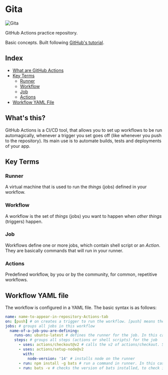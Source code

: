# Gita
![Gita](https://user-images.githubusercontent.com/80982137/155199653-32391000-56e1-4c2f-90a5-ff9afc9ec558.jpg)

GitHub Actions practice repository.

Basic concepts. Built following [GitHub's tutorial](https://docs.github.com/en/actions/learn-github-actions/understanding-github-actions).

## Index

* [What are GitHub Actions](#whats-this)
* [Key Terms](#key-terms)
  * [Runner](#runner)
  * [Workflow](#workflow)
  * [Job](#job)
  * [Actions](#actions)
* [Workflow YAML File](#workflow-yaml-file)

## What's this?

GitHub Actions is a CI/CD tool, that allows you to set up workflows to be run automagically, whenever a trigger you set goes off (like whenever you push to the repository). Its main use is to automate builds, tests and deployments of your app.

## Key Terms

### Runner

A virtual machine that is used to run the *things* (jobs) defined in your workflow.

### Workflow

A workflow is the set of *things* (jobs) you want to happen when *other things* (triggers) happen.

### Job

Workflows define one or more jobs, which contain shell script or an *Action*. They are basically commands that will run in your runner.

### Actions

Predefined workflow, by you or by the community, for common, repetitive workflows.

## Workflow YAML file

The workflow is configured in a YAML file. The basic syntax is as follows:

```yaml
name: name-to-appear-in-repository-Actions-tab
on: [push] # on creates a trigger to run the workflow. [push] means the action should run on every push to every branch
jobs: # groups all jobs in this workflow
  name-of-a-job-you-are-defining:
    runs-on: ubuntu-latest # defines the runner for the job. In this case, ubuntu
    steps: # groups all steps (actions or shell scripts) for the job
      - uses: actions/checkout@v2 # calls the v2 of actions/checkout. Should be used whenever a workflow runs against repository code
      - uses: actions/setup-node@v2
        with:
          node-version: '14' # installs node on the runner
      - run: npm install -g bats # run a command in runner. In this case, install a dependency
      - run: bats -v # checks the version of bats installed, to check if it was successfully installed.
